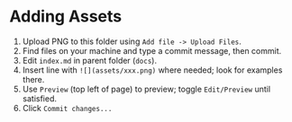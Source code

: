 # Adding Assets

1. Upload PNG to this folder using `Add file -> Upload Files`.
2. Find files on your machine and type a commit message, then commit.
3. Edit `index.md` in parent folder (`docs`).
4. Insert line with `![](assets/xxx.png)` where needed; look for examples there.
5. Use `Preview` (top left of page) to preview; toggle `Edit/Preview` until satisfied.
6. Click `Commit changes...`
